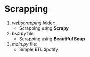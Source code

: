 # Scrapping

1. *webscrapping* folder:
   - Scrapping using **Scrapy**
2. *bs4.py* file:
   - Scrapping using **Beautiful Soup**
3. *main.py* file:
   - Simple **ETL** Spotify

